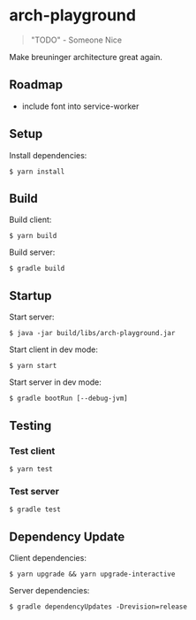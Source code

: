 # arch-playground 

> "TODO" - Someone Nice

Make breuninger architecture great again.

## Roadmap

* include font into service-worker

## Setup

Install dependencies:

    $ yarn install

## Build

Build client:

    $ yarn build

Build server:

    $ gradle build

## Startup

Start server:

    $ java -jar build/libs/arch-playground.jar

Start client in dev mode:

    $ yarn start

Start server in dev mode:

    $ gradle bootRun [--debug-jvm]

## Testing

### Test client

    $ yarn test

### Test server

    $ gradle test

## Dependency Update

Client dependencies:

    $ yarn upgrade && yarn upgrade-interactive

Server dependencies:

    $ gradle dependencyUpdates -Drevision=release

